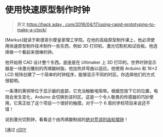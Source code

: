 # 使用快速原型制作时钟

> 原文:[https://hack aday . com/2016/04/17/using-rapid-prototyping-to-make-a-clock/](https://hackaday.com/2016/04/17/using-rapid-prototyping-to-make-a-clock/)

[Markus]就读于斯德哥尔摩皇家理工学院。在他的高级原型制作课上，他必须使用快速原型制作技术制作一些东西，例如 3D 打印机、激光切割机和试验板。他选择做一个看起来很棒的钟。

他开始用 CAD 设计整个东西。底座是在 Ultimaker 上 3D 打印的。世界时钟显示器是一块激光雕刻的丙烯酸树脂，他加热并弯曲以适应。他使用 Arduino 和 16×2 LCD 矩阵创建了一个简单的时钟程序，能够显示不同的时区。你选择他们的方式很聪明。

一条薄的黄铜带位于显示器的底部，它充当触敏电阻带。根据您按下它的位置，电阻会发生变化，Arduino 会切换到该时区。这是一个令人敬畏的传感器的巧妙使用，它真正给了这个项目一个很好的触摸。对于一个 6 周的学校项目来说还不错！

说到激光切割钟，看看这个由丙烯酸制成的[绝对荒谬的齿轮摆钟](https://hackaday.com/2015/03/24/laser-cut-clock-kicks-your-cad-tools-to-the-curb-and-opts-for-python/)！

[通过 [r/DIY](https://www.reddit.com/r/DIY/comments/4e56zp/i_made_a_world_clock/)